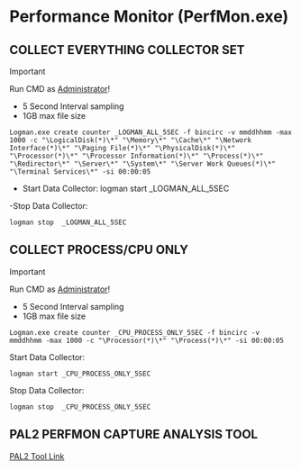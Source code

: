 # Performance Monitor (PerfMon.exe)

## COLLECT EVERYTHING COLLECTOR SET
> [!IMPORTANT]
> Run CMD as <ins>Administrator</ins>!

- 5 Second Interval sampling
- 1GB max file size

```
Logman.exe create counter _LOGMAN_ALL_5SEC -f bincirc -v mmddhhmm -max 1000 -c "\LogicalDisk(*)\*" "\Memory\*" "\Cache\*" "\Network Interface(*)\*" "\Paging File(*)\*" "\PhysicalDisk(*)\*" "\Processor(*)\*" "\Processor Information(*)\*" "\Process(*)\*" "\Redirector\*" "\Server\*" "\System\*" "\Server Work Queues(*)\*" "\Terminal Services\*" -si 00:00:05 
```
- Start Data Collector: 
logman start _LOGMAN_ALL_5SEC

-Stop Data Collector:
```
logman stop  _LOGMAN_ALL_5SEC
```

## COLLECT PROCESS/CPU ONLY
> [!IMPORTANT]
> Run CMD as <ins>Administrator</ins>!

- 5 Second Interval sampling
- 1GB max file size
```
Logman.exe create counter _CPU_PROCESS_ONLY_5SEC -f bincirc -v mmddhhmm -max 1000 -c "\Processor(*)\*" "\Process(*)\*" -si 00:00:05 
```

Start Data Collector:
```
logman start _CPU_PROCESS_ONLY_5SEC
```

Stop Data Collector:
```
logman stop  _CPU_PROCESS_ONLY_5SEC
```


## PAL2 PERFMON CAPTURE ANALYSIS TOOL
[PAL2 Tool Link](https://github.com/clinthuffman/PAL) 
